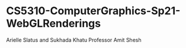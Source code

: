 # CS5310-ComputerGraphics-Sp21-WebGLRenderings
Arielle Slatus and Sukhada Khatu
Professor Amit Shesh

